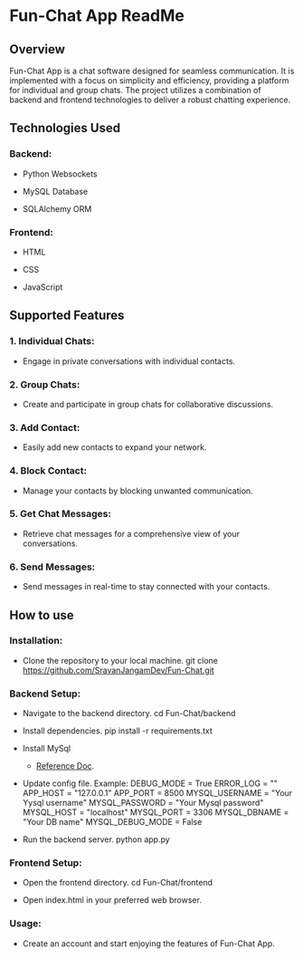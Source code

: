 # Fun-Chat App ReadMe
## Overview
Fun-Chat App is a chat software designed for seamless communication. It is implemented with a focus on simplicity and efficiency, providing a platform for individual and group chats. The project utilizes a combination of backend and frontend technologies to deliver a robust chatting experience.


## Technologies Used
  ### Backend:
  - Python Websockets
  * MySQL Database
  + SQLAlchemy ORM

  ### Frontend:
  - HTML
  * CSS
  + JavaScript

## Supported Features
  ### 1. Individual Chats:
  - Engage in private conversations with individual contacts.
  ### 2. Group Chats:
  - Create and participate in group chats for collaborative discussions.
  ### 3. Add Contact:
  - Easily add new contacts to expand your network.
  ### 4. Block Contact:
  - Manage your contacts by blocking unwanted communication.
  ### 5. Get Chat Messages:
  - Retrieve chat messages for a comprehensive view of your conversations.
  ### 6. Send Messages:
  - Send messages in real-time to stay connected with your contacts.

## How to use
  ### Installation:
  - Clone the repository to your local machine.
    git clone https://github.com/SravanJangamDev/Fun-Chat.git

  ### Backend Setup:
  - Navigate to the backend directory.
    cd Fun-Chat/backend

  - Install dependencies.
    pip install -r requirements.txt
  
  - Install MySql
    - [Reference Doc](https://ubuntu.com/server/docs/databases-mysql).
  
  - Update config file.
    Example:
      DEBUG_MODE = True
      ERROR_LOG = ""
      APP_HOST = "127.0.0.1"
      APP_PORT = 8500
      MYSQL_USERNAME = "Your Yysql username"
      MYSQL_PASSWORD = "Your Mysql password"
      MYSQL_HOST = "localhost"
      MYSQL_PORT = 3306
      MYSQL_DBNAME = "Your DB name"
      MYSQL_DEBUG_MODE = False

  - Run the backend server.
    python app.py

  ### Frontend Setup:
  - Open the frontend directory.
    cd Fun-Chat/frontend

  - Open index.html in your preferred web browser.

  ### Usage:
  - Create an account and start enjoying the features of Fun-Chat App.
